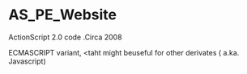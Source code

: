 AS_PE_Website
=============

ActionScript 2.0 code .Circa 2008

ECMASCRIPT variant, <taht might beuseful for other derivates ( a.ka. Javascript)
